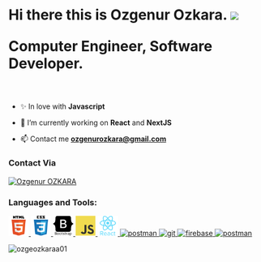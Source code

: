 <h1 align="left">Hi there this is Ozgenur Ozkara. <img src = "https://raw.githubusercontent.com/MartinHeinz/MartinHeinz/master/wave.gif" width = 60px>
  
  Computer Engineer, Software Developer. 
  </h1>

<br/>


- ✨ In love with **Javascript**

- 🔭 I’m currently working on **React** and **NextJS**

- 📫 Contact me **ozgenurozkara@gmail.com**

<h3 align="left">Contact Via</h3>
<p align="left">
<a href="https://www.linkedin.com/in/ozgenur-ozkara/" target="blank"><img align="center" src="https://raw.githubusercontent.com/rahuldkjain/github-profile-readme-generator/master/src/images/icons/Social/linked-in-alt.svg" alt="Ozgenur OZKARA" height="30" width="40" /></a>

</p>

<h3 align="left">Languages and Tools:</h3>
<p align="left">
   <a href="https://www.w3.org/html/" target="_blank"> <img src="https://raw.githubusercontent.com/devicons/devicon/master/icons/html5/html5-original-wordmark.svg" alt="html5" width="40" height="40"/> </a> 
   <a href="https://www.w3schools.com/css/" target="_blank"> <img src="https://raw.githubusercontent.com/devicons/devicon/master/icons/css3/css3-original-wordmark.svg" alt="css3" width="40" height="40"/> </a> 
<a href="https://getbootstrap.com" target="_blank"> <img src="https://raw.githubusercontent.com/devicons/devicon/master/icons/bootstrap/bootstrap-plain-wordmark.svg" alt="bootstrap" width="40" height="40"/> </a>
    <a href="https://developer.mozilla.org/en-US/docs/Web/JavaScript" target="_blank"> <img src="https://raw.githubusercontent.com/devicons/devicon/master/icons/javascript/javascript-original.svg" alt="javascript" width="40" height="40"/> </a> 
  <a href="https://reactjs.org/" target="_blank"> <img src="https://raw.githubusercontent.com/devicons/devicon/master/icons/react/react-original-wordmark.svg" alt="react" width="40" height="40"/> </a>
     <a href="https://nextjs.org" target="_blank"> <img src="https://seeklogo.com/images/N/next-js-logo-8FCFF51DD2-seeklogo.com.png" alt="postman" width="40" height="40"/> </a>
  <a href="https://git-scm.com/" target="_blank"> <img src="https://www.vectorlogo.zone/logos/git-scm/git-scm-icon.svg" alt="git" width="40" height="40"/> </a>
  <a href="https://firebase.google.com/" target="_blank"> <img src="https://www.vectorlogo.zone/logos/firebase/firebase-icon.svg" alt="firebase" width="40" height="40"/> </a> 
  <a href="https://postman.com" target="_blank"> <img src="https://www.vectorlogo.zone/logos/getpostman/getpostman-icon.svg" alt="postman" width="40" height="40"/> </a>

</p>
  
  
 
 
<p><img align="left" src="https://github-readme-stats.vercel.app/api/top-langs?username=ozgeozkaraa01&show_icons=true&locale=en&layout=compact" alt="ozgeozkaraa01" /></p>
